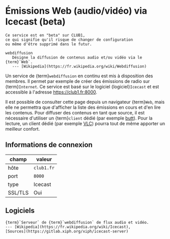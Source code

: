 Émissions Web (audio/vidéo) via Icecast (beta)
==============================================

```{warning}
Ce service est en "beta" sur CLUB1,
ce qui signifie qu'il risque de changer de configuration
ou même d'être supprimé dans le futur.
```


```{glossary}
webdiffusion
   Désigne la diffusion de contenus audio et/ou vidéo via le {term}`Web`.
   --- [Wikipedia](https://fr.wikipedia.org/wiki/Webdiffusion)
```

Un service de {term}`webdiffusion` en continu est mis à disposition des membres.
Il permet par exemple de créer des émissions de radio sur {term}`Internet`.
Ce service est basé sur le logiciel {logiciel}`Icecast`
et est accessible à l'adresse <https://club1.fr:8000>.

Il est possible de consulter cette page depuis un navigateur {term}`Web`,
mais elle ne permettra que d'afficher la liste des émissions en cours et d'en lire les contenus.
Pour diffuser des contenus en tant que source,
il est nécessaire d'utiliser un {term}`client` dédié (par exemple [butt](https://danielnoethen.de/butt/)).
Pour la lecture, un client dédié (par exemple [VLC](https://fr.wikipedia.org/wiki/VLC_media_player))
pourra tout de même apporter un meilleur confort.


Informations de connexion
-------------------------

| champ   | valeur     |
|---------|------------|
| hôte    | `club1.fr` |
| port    | `8000`     |
| type    | Icecast    |
| SSL/TLS | Oui        |

Logiciels
---------

```{logiciel} Icecast
{term}`Serveur` de {term}`webdiffusion` de flux audio et vidéo.
--- [Wikipedia](https://fr.wikipedia.org/wiki/Icecast),
[Sources](https://gitlab.xiph.org/xiph/icecast-server)
```
